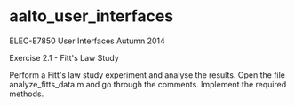 aalto_user_interfaces
==============================

ELEC-E7850 User Interfaces
Autumn 2014

Exercise 2.1 - Fitt's Law Study

Perform a Fitt's law study experiment and analyse the results.
Open the file analyze_fitts_data.m and go through the comments. Implement the required methods.